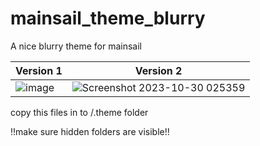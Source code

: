 # mainsail_theme_blurry
A nice blurry theme for mainsail

| Version 1                                                                                                        |  Version 2                                                                                                                              |
| ---------------------------------------------------------------------------------------------------------------- | --------------------------------------------------------------------------------------------------------------------------------------- |  
| ![image](https://user-images.githubusercontent.com/111509593/231391429-a9de11d1-efbb-4303-bc0b-609ca660e8b8.png) | ![Screenshot 2023-10-30 025359](https://github.com/bumbeng/mainsail_theme_blurry/assets/111509593/0ea2c150-778a-448e-9d8e-8a4d47c3b949) |


copy this files in to /.theme folder 

!!make sure hidden folders are visible!!
